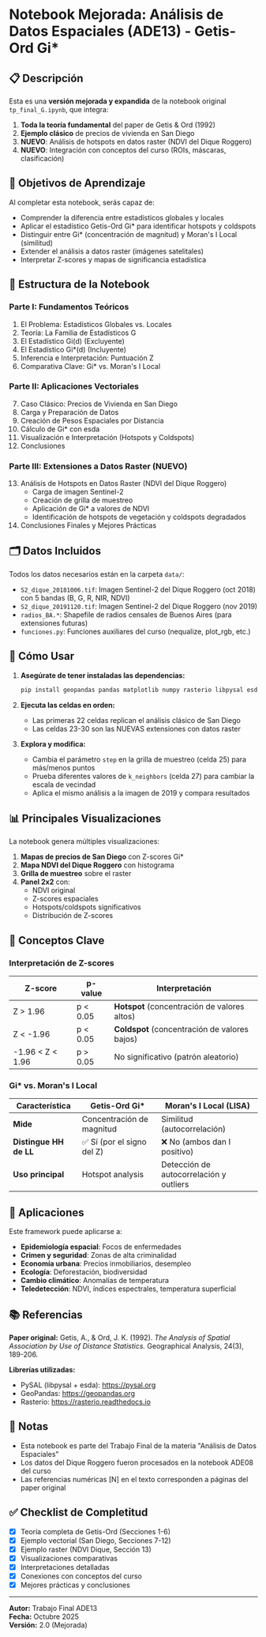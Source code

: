 # Notebook Mejorada: Análisis de Datos Espaciales (ADE13) - Getis-Ord Gi*

## 📋 Descripción

Esta es una **versión mejorada y expandida** de la notebook original `tp_final_G.ipynb`, que integra:

1. **Toda la teoría fundamental** del paper de Getis & Ord (1992)
2. **Ejemplo clásico** de precios de vivienda en San Diego
3. **NUEVO**: Análisis de hotspots en datos raster (NDVI del Dique Roggero)
4. **NUEVO**: Integración con conceptos del curso (ROIs, máscaras, clasificación)

## 🎯 Objetivos de Aprendizaje

Al completar esta notebook, serás capaz de:

- Comprender la diferencia entre estadísticos globales y locales
- Aplicar el estadístico Getis-Ord Gi* para identificar hotspots y coldspots
- Distinguir entre Gi* (concentración de magnitud) y Moran's I Local (similitud)
- Extender el análisis a datos raster (imágenes satelitales)
- Interpretar Z-scores y mapas de significancia estadística

## 📂 Estructura de la Notebook

### Parte I: Fundamentos Teóricos
1. El Problema: Estadísticos Globales vs. Locales
2. Teoría: La Familia de Estadísticos G
3. El Estadístico Gi(d) (Excluyente)
4. El Estadístico Gi*(d) (Incluyente)  
5. Inferencia e Interpretación: Puntuación Z
6. Comparativa Clave: Gi* vs. Moran's I Local

### Parte II: Aplicaciones Vectoriales
7. Caso Clásico: Precios de Vivienda en San Diego
8. Carga y Preparación de Datos
9. Creación de Pesos Espaciales por Distancia
10. Cálculo de Gi* con esda
11. Visualización e Interpretación (Hotspots y Coldspots)
12. Conclusiones

### Parte III: Extensiones a Datos Raster (NUEVO)
13. Análisis de Hotspots en Datos Raster (NDVI del Dique Roggero)
    - Carga de imagen Sentinel-2
    - Creación de grilla de muestreo
    - Aplicación de Gi* a valores de NDVI
    - Identificación de hotspots de vegetación y coldspots degradados
14. Conclusiones Finales y Mejores Prácticas

## 🗂️ Datos Incluidos

Todos los datos necesarios están en la carpeta `data/`:

- `S2_dique_20181006.tif`: Imagen Sentinel-2 del Dique Roggero (oct 2018) con 5 bandas (B, G, R, NIR, NDVI)
- `S2_dique_20191120.tif`: Imagen Sentinel-2 del Dique Roggero (nov 2019) 
- `radios_BA.*`: Shapefile de radios censales de Buenos Aires (para extensiones futuras)
- `funciones.py`: Funciones auxiliares del curso (nequalize, plot_rgb, etc.)

## 🚀 Cómo Usar

1. **Asegúrate de tener instaladas las dependencias:**
   ```bash
   pip install geopandas pandas matplotlib numpy rasterio libpysal esda scipy seaborn
   ```

2. **Ejecuta las celdas en orden:**
   - Las primeras 22 celdas replican el análisis clásico de San Diego
   - Las celdas 23-30 son las NUEVAS extensiones con datos raster

3. **Explora y modifica:**
   - Cambia el parámetro `step` en la grilla de muestreo (celda 25) para más/menos puntos
   - Prueba diferentes valores de `k_neighbors` (celda 27) para cambiar la escala de vecindad
   - Aplica el mismo análisis a la imagen de 2019 y compara resultados

## 📊 Principales Visualizaciones

La notebook genera múltiples visualizaciones:

1. **Mapas de precios de San Diego** con Z-scores Gi*
2. **Mapa NDVI del Dique Roggero** con histograma
3. **Grilla de muestreo** sobre el raster
4. **Panel 2x2** con:
   - NDVI original
   - Z-scores espaciales
   - Hotspots/coldspots significativos
   - Distribución de Z-scores

## 🔑 Conceptos Clave

### Interpretación de Z-scores

| Z-score | p-value | Interpretación |
|---------|---------|----------------|
| Z > 1.96 | p < 0.05 | **Hotspot** (concentración de valores altos) |
| Z < -1.96 | p < 0.05 | **Coldspot** (concentración de valores bajos) |
| -1.96 < Z < 1.96 | p > 0.05 | No significativo (patrón aleatorio) |

### Gi* vs. Moran's I Local

| Característica | Getis-Ord Gi* | Moran's I Local (LISA) |
|----------------|---------------|------------------------|
| **Mide** | Concentración de magnitud | Similitud (autocorrelación) |
| **Distingue HH de LL** | ✅ Sí (por el signo del Z) | ❌ No (ambos dan I positivo) |
| **Uso principal** | Hotspot analysis | Detección de autocorrelación y outliers |

## 🔬 Aplicaciones

Este framework puede aplicarse a:

- **Epidemiología espacial**: Focos de enfermedades
- **Crimen y seguridad**: Zonas de alta criminalidad  
- **Economía urbana**: Precios inmobiliarios, desempleo
- **Ecología**: Deforestación, biodiversidad
- **Cambio climático**: Anomalías de temperatura
- **Teledetección**: NDVI, índices espectrales, temperatura superficial

## 📚 Referencias

**Paper original:**
Getis, A., & Ord, J. K. (1992). *The Analysis of Spatial Association by Use of Distance Statistics.* Geographical Analysis, 24(3), 189-206.

**Librerías utilizadas:**
- PySAL (libpysal + esda): https://pysal.org
- GeoPandas: https://geopandas.org
- Rasterio: https://rasterio.readthedocs.io

## 📝 Notas

- Esta notebook es parte del Trabajo Final de la materia "Análisis de Datos Espaciales"
- Los datos del Dique Roggero fueron procesados en la notebook ADE08 del curso
- Las referencias numéricas [N] en el texto corresponden a páginas del paper original

## ✅ Checklist de Completitud

- [x] Teoría completa de Getis-Ord (Secciones 1-6)
- [x] Ejemplo vectorial (San Diego, Secciones 7-12)
- [x] Ejemplo raster (NDVI Dique, Sección 13)
- [x] Visualizaciones comparativas
- [x] Interpretaciones detalladas
- [x] Conexiones con conceptos del curso
- [x] Mejores prácticas y conclusiones

---

**Autor:** Trabajo Final ADE13  
**Fecha:** Octubre 2025  
**Versión:** 2.0 (Mejorada)
